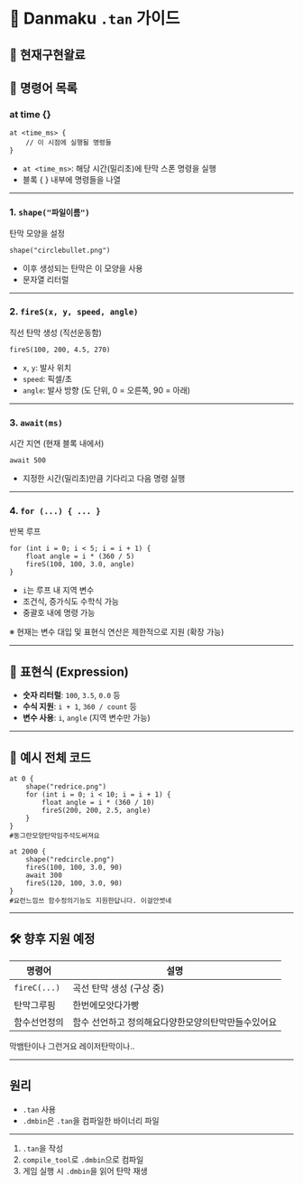# 📘 Danmaku `.tan` 가이드

## 📌 현재구현왈료



## 🔹 명령어 목록
### at time {}
```tan
at <time_ms> {
    // 이 시점에 실행될 명령들
}
```

- `at <time_ms>`: 해당 시간(밀리초)에 탄막 스폰 명령을 실행
- 블록 {  } 내부에 명령들을 나열

---
### 1. `shape("파일이름")`

탄막 모양을 설정

```tan
shape("circlebullet.png")
```

- 이후 생성되는 탄막은 이 모양을 사용
- 문자열 리터럴

---

### 2. `fireS(x, y, speed, angle)`

직선 탄막 생성 (직선운동함)

```tan
fireS(100, 200, 4.5, 270)
```

- `x`, `y`: 발사 위치
- `speed`: 픽셀/초
- `angle`: 발사 방향 (도 단위, 0 = 오른쪽, 90 = 아래)

---

### 3. `await(ms)`

시간 지연 (현재 블록 내에서)

```tan
await 500
```

- 지정한 시간(밀리초)만큼 기다리고 다음 명령 실행

---

### 4. `for (...) { ... }`

반복 루프

```tan
for (int i = 0; i < 5; i = i + 1) {
    float angle = i * (360 / 5)
    fireS(100, 100, 3.0, angle)
}
```

- `i`는 루프 내 지역 변수
- 조건식, 증가식도 수학식 가능
- 중괄호 내에 명령 가능

※ 현재는 변수 대입 및 표현식 연산은 제한적으로 지원 (확장 가능)

---

## 🔸 표현식 (Expression)

- **숫자 리터럴**: `100`, `3.5`, `0.0` 등
- **수식 지원**: `i + 1`, `360 / count` 등
- **변수 사용**: `i`, `angle` (지역 변수만 가능)

---

## 🔺 예시 전체 코드

```tan
at 0 {
    shape("redrice.png")
    for (int i = 0; i < 10; i = i + 1) {
        float angle = i * (360 / 10)
        fireS(200, 200, 2.5, angle)
    }
}
#동그란모양탄막임주석도써져요

at 2000 {
    shape("redcircle.png")
    fireS(100, 100, 3.0, 90)
    await 300
    fireS(120, 100, 3.0, 90)
}
#요런느낌쓰 함수정의기능도 지원한답니다. 이걸안썻네
```

---

## 🛠 향후 지원 예정

| 명령어 | 설명 |
|--------|------|
| `fireC(...)` | 곡선 탄막 생성 (구상 중) |
|탄막그루핑|한번에모앗다가빵|
|함수선언정의|함수 선언하고 정의해요다양한모양의탄막만들수있어요|

막뱀탄이나 그런거요
레이저탄막이나..

---

## 원리

- `.tan` 사용
- `.dmbin`은 `.tan`을 컴파일한 바이너리 파일
----
1. `.tan`을 작성
2. `compile_tool`로 `.dmbin`으로 컴파일
3. 게임 실행 시 `.dmbin`을 읽어 탄막 재생
